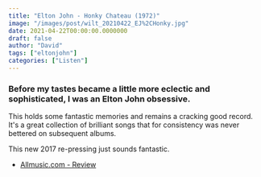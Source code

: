 ```yaml
---
title: "Elton John - Honky Chateau (1972)"
image: "/images/post/wilt_20210422_EJ%2CHonky.jpg"
date: 2021-04-22T00:00:00.0000000
draft: false
author: "David"
tags: ["eltonjohn"]
categories: ["Listen"]
---
```

### Before my tastes became a little more eclectic and sophisticated, I was an Elton John obsessive.

 This holds some fantastic memories and remains a cracking good record. It's a great collection of brilliant songs that for consistency was never bettered on subsequent albums.

 This new 2017 re-pressing just sounds fantastic. 

-  [Allmusic.com - Review](https://www.allmusic.com/album/honky-château-mw0000650320)
